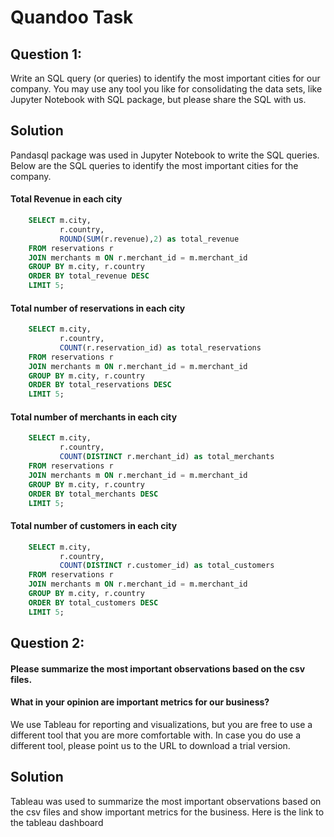 # Quandoo Task
## Question 1:
Write an SQL query (or queries) to identify the most important cities for our company.
You may use any tool you like for consolidating the data sets, like Jupyter Notebook with SQL
package, but please share the SQL with us.
## Solution
Pandasql package was used in Jupyter Notebook to write the SQL queries. Below are the SQL queries to identify the most important cities for the company.
#### Total Revenue in each city
```sql
    SELECT m.city,
           r.country,
           ROUND(SUM(r.revenue),2) as total_revenue
    FROM reservations r
    JOIN merchants m ON r.merchant_id = m.merchant_id
    GROUP BY m.city, r.country
    ORDER BY total_revenue DESC
    LIMIT 5; 
```
#### Total number of reservations in each city
```sql
    SELECT m.city,
           r.country,
           COUNT(r.reservation_id) as total_reservations
    FROM reservations r
    JOIN merchants m ON r.merchant_id = m.merchant_id
    GROUP BY m.city, r.country
    ORDER BY total_reservations DESC
    LIMIT 5; 
```
#### Total number of merchants in each city
```sql
    SELECT m.city,
           r.country,
           COUNT(DISTINCT r.merchant_id) as total_merchants
    FROM reservations r
    JOIN merchants m ON r.merchant_id = m.merchant_id
    GROUP BY m.city, r.country
    ORDER BY total_merchants DESC
    LIMIT 5; 
```
#### Total number of customers in each city
```sql
    SELECT m.city, 
           r.country,
           COUNT(DISTINCT r.customer_id) as total_customers
    FROM reservations r
    JOIN merchants m ON r.merchant_id = m.merchant_id
    GROUP BY m.city, r.country
    ORDER BY total_customers DESC
    LIMIT 5; 
```


## Question 2:
#### Please summarize the most important observations based on the csv files.
#### What in your opinion are important metrics for our business?
We use Tableau for reporting and visualizations, but you are free to use a different tool that you
are more comfortable with. In case you do use a different tool, please point us to the URL to
download a trial version.

## Solution
Tableau was used to summarize the most important observations based on the csv files and show important metrics for the business. 
Here is the link to the tableau dashboard
